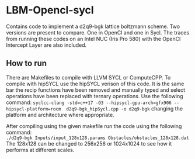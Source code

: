 # LBM-Opencl-sycl
Contains code to implement a d2q9-bgk lattice boltzmann scheme. Two versions are present to compare. One in OpenCl and one in Sycl.
The traces from running these codes on an Intel NUC (Iris Pro 580) with the OpenCl Intercept Layer are also included.

## How to run
There are Makefiles to compile with LLVM SYCL or ComputeCPP.
To compile with hipSYCL use the hipSYCL verison of this code. It is the same bar the recip functions have been removed and manually typed and select operations have been replaced with ternary operations. Use the following command:
``` syclcc-clang -std=c++17 -O3 --hipsycl-gpu-arch=gfx906 --hipsycl-platform=rocm  d2q9-bgk_hipSycl.cpp -o d2q9-bgk ```
changing the platform and architecture where appropriate.


After compiling using the given makefile run the code using the following command:  
``` ./d2q9-bgk Inputs/input_128x128.params Obstacles/obstacles_128x128.dat ```  
The 128x128 can be changed to 256x256 or 1024x1024 to see how it performs at different scales.
